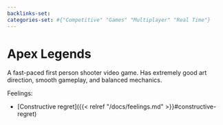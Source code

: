 ```yaml
---
backlinks-set: 
categories-set: #{"Competitive" "Games" "Multiplayer" "Real Time"}
---
```

# Apex Legends

A fast-paced first person shooter video game. Has extremely good art direction, smooth gameplay, and balanced mechanics.

Feelings: 

  - [Constructive regret]({{< relref "/docs/feelings.md" >}}#constructive-regret)